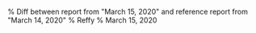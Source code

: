 % Diff between report from "March 15, 2020" and reference report from "March 14, 2020"
% Reffy
% March 15, 2020

